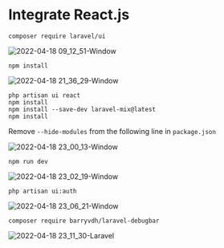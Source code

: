 # Integrate React.js

```
composer require laravel/ui
```

![2022-04-18 09_12_51-Window](https://user-images.githubusercontent.com/55657279/163743833-577bc4c4-65cb-4042-8385-151ba15899e2.png)

```
npm install
```

![2022-04-18 21_36_29-Window](https://user-images.githubusercontent.com/55657279/163823982-4ad16e64-a56d-4a82-a54b-38506000d656.png)

```
php artisan ui react
npm install
npm install --save-dev laravel-mix@latest
npm install
```

Remove `--hide-modules` from the following line in `package.json`

![2022-04-18 23_00_13-Window](https://user-images.githubusercontent.com/55657279/163836369-a4b72053-f713-4e05-9e60-6731c3c8bfb9.png)

```
npm run dev 
```

![2022-04-18 23_02_19-Window](https://user-images.githubusercontent.com/55657279/163836556-67f02183-c026-4b65-9366-d221d9f34974.png)

```
php artisan ui:auth
```
 
![2022-04-18 23_06_21-Window](https://user-images.githubusercontent.com/55657279/163837037-7d90106e-37cf-4b43-b126-d89434282b08.png)

```
composer require barryvdh/laravel-debugbar
```

![2022-04-18 23_11_30-Laravel](https://user-images.githubusercontent.com/55657279/163837699-5731fd6f-70e2-436c-9c85-f35a4f2981c7.png)



